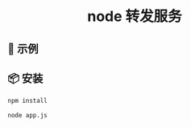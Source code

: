 <h1 align="center">node 转发服务</h1>

## 🔨 示例

## 📦 安装

```bash
npm install
```

```bash
node app.js
```
